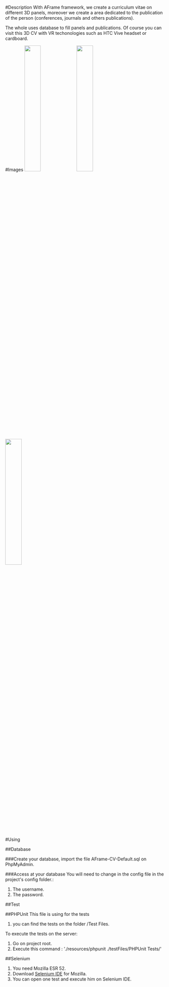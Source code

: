 #Description
With AFrame framework, we create a curriculum vitae on different 3D panels, moreover we create a area dedicated to the publication of the person (conferences, journals and others publications).

The whole uses database to fill panels and publications. Of course you can visit this 3D CV with VR techonologies such as HTC Vive headset or cardboard. 

#Images
<img src="./resources/images/AFrame-CV-Default-Screenshot1" heigth="190" width="32%">
<img src="./resources/images/AFrame-CV-Default-Screenshot2" heigth="190" width="32%">
<img src="./resources/images/AFrame-CV-Default-Screenshot3" heigth="190" width="32%">

#Using

##Database

###Create your database, 
import the file AFrame-CV-Default.sql on PhpMyAdmin.

###Access at your database
You will need to change in the config file in the project's config folder.:
1. The username.
2. The password.

##Test

##PHPUnit
This file is using for the tests
1. you can find the tests on the folder /Test Files.

To execute the tests on the server: 
1. Go on project root.
2. Execute this command : './resources/phpunit ./testFiles/PHPUnit Tests/'

##Selenium
1. You need Mozilla ESR 52.
2. Download [Selenium IDE](https://addons.mozilla.org/fr/firefox/addon/selenium-ide/) for Mozilla.
3. You can open one test and execute him on Selenium IDE.
